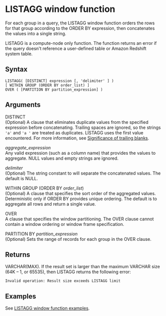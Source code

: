 # LISTAGG window function<a name="r_WF_LISTAGG"></a>

For each group in a query, the LISTAGG window function orders the rows for that group according to the ORDER BY expression, then concatenates the values into a single string\. 

LISTAGG is a compute\-node only function\. The function returns an error if the query doesn't reference a user\-defined table or Amazon Redshift system table\.

## Syntax<a name="r_WF_LISTAGG-synopsis"></a>

```
LISTAGG( [DISTINCT] expression [, 'delimiter' ] ) 
[ WITHIN GROUP (ORDER BY order_list) ] 
OVER ( [PARTITION BY partition_expression] )
```

## Arguments<a name="r_WF_LISTAGG-arguments"></a>

DISTINCT  
\(Optional\) A clause that eliminates duplicate values from the specified expression before concatenating\. Trailing spaces are ignored, so the strings `'a'` and `'a '` are treated as duplicates\. LISTAGG uses the first value encountered\. For more information, see [Significance of trailing blanks](r_Character_types.md#r_Character_types-significance-of-trailing-blanks)\.

  

*aggregate\_expression*   
 Any valid expression \(such as a column name\) that provides the values to aggregate\. NULL values and empty strings are ignored\. 

 *delimiter*   
\(Optional\) The string constant to will separate the concatenated values\. The default is NULL\.

 WITHIN GROUP \(ORDER BY *order\_list*\)   
\(Optional\) A clause that specifies the sort order of the aggregated values\. Deterministic only if ORDER BY provides unique ordering\. The default is to aggregate all rows and return a single value\.

 OVER   
 A clause that specifies the window partitioning\. The OVER clause cannot contain a window ordering or window frame specification\.

 PARTITION BY *partition\_expression*   
\(Optional\) Sets the range of records for each group in the OVER clause\.

## Returns<a name="r_WF_LISTAGG-data-types"></a>

VARCHAR\(MAX\)\. If the result set is larger than the maximum VARCHAR size \(64K – 1, or 65535\), then LISTAGG returns the following error:

```
Invalid operation: Result size exceeds LISTAGG limit
```

## Examples<a name="r_WF_LISTAGG-examples"></a>

See [LISTAGG window function examples](r_Examples_of_LISTAGG_WF.md)\.